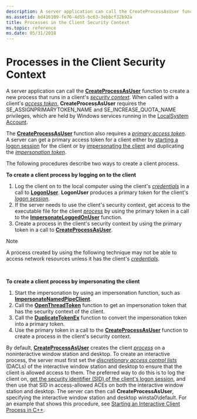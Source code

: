 ```yaml
---
description: A server application can call the CreateProcessAsUser function to create a new process that runs in a clients security context.
ms.assetid: bd416109-fe76-4d55-bc63-3ebbcf32b92a
title: Processes in the Client Security Context
ms.topic: reference
ms.date: 05/31/2018
---
```


# Processes in the Client Security Context

A server application can call the [**CreateProcessAsUser**](/windows/desktop/api/processthreadsapi/nf-processthreadsapi-createprocessasusera) function to create a new process that runs in a client's [*security context*](/windows/desktop/SecGloss/s-gly). When called with a client's [*access token*](/windows/desktop/SecGloss/a-gly), **CreateProcessAsUser** requires the SE\_ASSIGNPRIMARYTOKEN\_NAME and SE\_INCREASE\_QUOTA\_NAME privileges, which are held by Windows services running in the [LocalSystem Account](/windows/desktop/Services/localsystem-account).

The [**CreateProcessAsUser**](/windows/desktop/api/processthreadsapi/nf-processthreadsapi-createprocessasusera) function also requires a [*primary access token*](/windows/desktop/SecGloss/p-gly). A server can get a primary access token for a client either by [starting a logon session](client-logon-sessions.md) for the client or by [impersonating the client](client-impersonation.md) and duplicating the [*impersonation token*](/windows/desktop/SecGloss/i-gly).

The following procedures describe two ways to create a client process.

**To create a client process by logging on to the client**

1.  Log the client on to the local computer using the client's [*credentials*](/windows/desktop/SecGloss/c-gly) in a call to [**LogonUser**](/windows/desktop/api/winbase/nf-winbase-logonusera). **LogonUser** produces a primary token for the client's [*logon session*](/windows/desktop/SecGloss/l-gly).
2.  If the server needs to use the client's security context, get access to the executable file for the client [*process*](/windows/desktop/SecGloss/p-gly) by using the primary token in a call to the [**ImpersonateLoggedOnUser**](/windows/win32/api/securitybaseapi/nf-securitybaseapi-impersonateloggedonuser) function.
3.  Create a process in the client's security context by using the primary token in a call to [**CreateProcessAsUser**](/windows/desktop/api/processthreadsapi/nf-processthreadsapi-createprocessasusera).

> [!Note]  
> A process created by using the following technique may not be able to access network resources unless it has the client's [*credentials*](/windows/desktop/SecGloss/c-gly).

 

**To create a client process by impersonating the client**

1.  Start the impersonation by using an impersonation function, such as [**ImpersonateNamedPipeClient**](/windows/win32/api/namedpipeapi/nf-namedpipeapi-impersonatenamedpipeclient).
2.  Call the [**OpenThreadToken**](/windows/win32/api/processthreadsapi/nf-processthreadsapi-openthreadtoken) function to get an impersonation token that has the security context of the client.
3.  Call the [**DuplicateTokenEx**](/windows/win32/api/securitybaseapi/nf-securitybaseapi-duplicatetokenex) function to convert the impersonation token into a primary token.
4.  Use the primary token in a call to the [**CreateProcessAsUser**](/windows/desktop/api/processthreadsapi/nf-processthreadsapi-createprocessasusera) function to create a process in the client's security context.

By default, [**CreateProcessAsUser**](/windows/desktop/api/processthreadsapi/nf-processthreadsapi-createprocessasusera) creates the client [*process*](/windows/desktop/SecGloss/p-gly) on a noninteractive window station and desktop. To create an interactive process, the server must first set the [*discretionary access control lists*](/windows/desktop/SecGloss/d-gly) (DACLs) of the interactive window station and desktop to ensure that the client is allowed access to them. The preferred way to do this is to log the client on, [get the security identifier (SID) of the client's logon session](/previous-versions//aa446670(v=vs.85)), and then use that SID in access-allowed ACEs on both the interactive window station and desktop. The server can then call **CreateProcessAsUser**, specifying the interactive window station and desktop winsta0\\default. For an example that shows this procedure, see [Starting an Interactive Client Process in C++](/previous-versions//aa379608(v=vs.85)).

 

 
